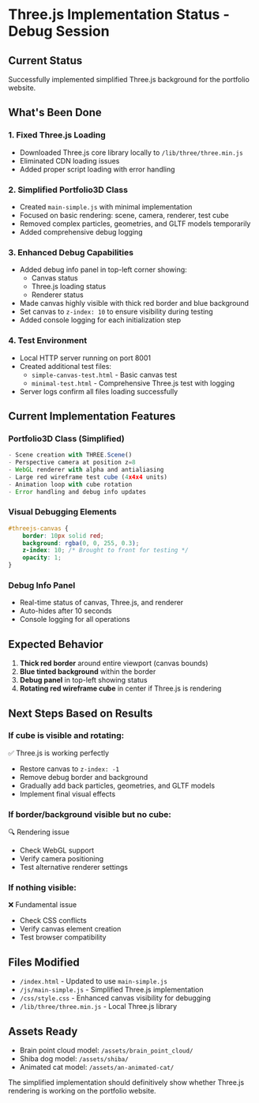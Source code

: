 # Three.js Implementation Status - Debug Session

## Current Status
Successfully implemented simplified Three.js background for the portfolio website.

## What's Been Done

### 1. **Fixed Three.js Loading**
- Downloaded Three.js core library locally to `/lib/three/three.min.js`
- Eliminated CDN loading issues
- Added proper script loading with error handling

### 2. **Simplified Portfolio3D Class**
- Created `main-simple.js` with minimal implementation
- Focused on basic rendering: scene, camera, renderer, test cube
- Removed complex particles, geometries, and GLTF models temporarily
- Added comprehensive debug logging

### 3. **Enhanced Debug Capabilities**
- Added debug info panel in top-left corner showing:
  - Canvas status
  - Three.js loading status  
  - Renderer status
- Made canvas highly visible with thick red border and blue background
- Set canvas to `z-index: 10` to ensure visibility during testing
- Added console logging for each initialization step

### 4. **Test Environment**
- Local HTTP server running on port 8001
- Created additional test files:
  - `simple-canvas-test.html` - Basic canvas test
  - `minimal-test.html` - Comprehensive Three.js test with logging
- Server logs confirm all files loading successfully

## Current Implementation Features

### **Portfolio3D Class (Simplified)**
```javascript
- Scene creation with THREE.Scene()
- Perspective camera at position z=8
- WebGL renderer with alpha and antialiasing
- Large red wireframe test cube (4x4x4 units)
- Animation loop with cube rotation
- Error handling and debug info updates
```

### **Visual Debugging Elements**
```css
#threejs-canvas {
    border: 10px solid red;
    background: rgba(0, 0, 255, 0.3);
    z-index: 10; /* Brought to front for testing */
    opacity: 1;
}
```

### **Debug Info Panel**
- Real-time status of canvas, Three.js, and renderer
- Auto-hides after 10 seconds
- Console logging for all operations

## Expected Behavior
1. **Thick red border** around entire viewport (canvas bounds)
2. **Blue tinted background** within the border
3. **Debug panel** in top-left showing status
4. **Rotating red wireframe cube** in center if Three.js is rendering

## Next Steps Based on Results

### **If cube is visible and rotating:**
✅ Three.js is working perfectly
- Restore canvas to `z-index: -1`
- Remove debug border and background
- Gradually add back particles, geometries, and GLTF models
- Implement final visual effects

### **If border/background visible but no cube:**
🔍 Rendering issue
- Check WebGL support
- Verify camera positioning
- Test alternative renderer settings

### **If nothing visible:**
❌ Fundamental issue
- Check CSS conflicts
- Verify canvas element creation
- Test browser compatibility

## Files Modified
- `/index.html` - Updated to use `main-simple.js`
- `/js/main-simple.js` - Simplified Three.js implementation
- `/css/style.css` - Enhanced canvas visibility for debugging
- `/lib/three/three.min.js` - Local Three.js library

## Assets Ready
- Brain point cloud model: `/assets/brain_point_cloud/`
- Shiba dog model: `/assets/shiba/`
- Animated cat model: `/assets/an-animated-cat/`

The simplified implementation should definitively show whether Three.js rendering is working on the portfolio website.
